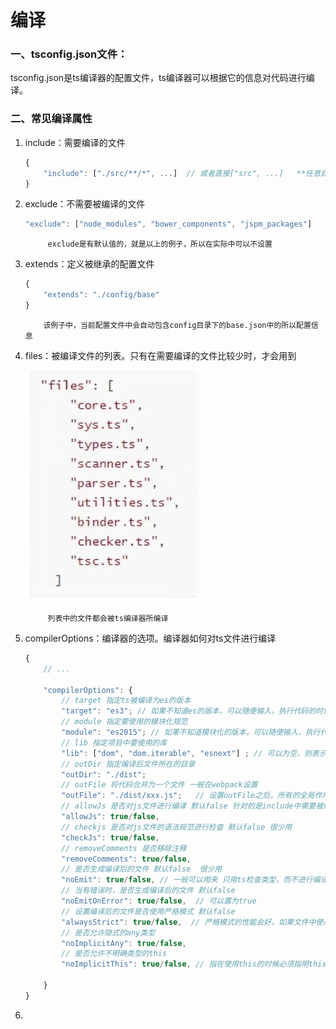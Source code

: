 # 编译

### 一、tsconfig.json文件：

tsconfig.json是ts编译器的配置文件，ts编译器可以根据它的信息对代码进行编译。

### 二、常见编译属性

1. include：需要编译的文件
    
    ```jsx
    {
    	"include": ["./src/**/*", ...]  // 或者直接["src", ...]   **任意目录  *任意文件
    }
    ```
    
2. exclude：不需要被编译的文件
    
    ```jsx
    "exclude": ["node_modules", "bower_components", "jspm_packages"]
    ```
    
            exclude是有默认值的，就是以上的例子，所以在实际中可以不设置
    
3. extends：定义被继承的配置文件
    
    ```jsx
    {
    	"extends": "./config/base"
    }
    ```
    
           该例子中，当前配置文件中会自动包含config目录下的base.json中的所以配置信息
    
4. files：被编译文件的列表。只有在需要编译的文件比较少时，才会用到
    
    ![Untitled](%E7%BC%96%E8%AF%91%201a3cd2afa8df4909840601cf913f6c99/Untitled.png)
    
            列表中的文件都会被ts编译器所编译
    
5. compilerOptions：编译器的选项。编译器如何对ts文件进行编译
    
    ```jsx
    {
    	// ...
    
    	"compilerOptions": {
    		// target 指定ts被编译为es的版本
    		"target": "es3"; // 如果不知道es的版本，可以随便输入，执行代码的时候会报错，有提醒（特殊esnext）
    		// module 指定要使用的模块化规范
    		"module": "es2015"; // 如果不知道模块化的版本，可以随便输入，执行代码的时候会报错，有提醒（特殊esnext）none, commonjs, amd, es6,...
    		// lib 指定项目中要使用的库
    		"lib": ["dom", "dom.iterable", "esnext"] ; // 可以为空，则表示不需要任何库。一般不需要设置，除非在node环境中不需要dom可能会设置。如果不知道写哪些库，可以随便输入，执行代码的时候会报错，有提醒
    		// outDir 指定编译后文件所在的目录
    		"outDir": "./dist";
    		// outFile 将代码合并为一个文件 一般在webpack设置
    		"outFile": "./dist/xxx.js";   // 设置outFile之后，所有的全局作用域中的代码会合并到一个文件中。需要注意的是，如果需要合并的文件中含有模块，则module只能指定amd或者system
    		// allowJs 是否对js文件进行编译 默认false 针对的是include中需要被编译的文件 很少用
    		"allowJs": true/false,
    		// checkjs 是否对js文件的语法规范进行检查 默认false 很少用
    		"checkJs": true/false,
    		// removeComments 是否移除注释
    		"removeComments": true/false,
    		// 是否生成编译后的文件 默认false  很少用
    		"noEmit": true/false, // 一般可以用来 只用ts检查类型，而不进行编译时 使用
    		// 当有错误时，是否生成编译后的文件 默认false
    		"noEmitOnError": true/false,  // 可以置为true
    		// 设置编译后的文件是否使用严格模式 默认false
    		"alwaysStrict": true/false,  // 严格模式的性能会好。如果文件中使用了es6的import/export时，默认已经开启的严格模式
    		// 是否允许隐式的any类型
    		"noImplicitAny": true/false,
    		// 是否允许不明确类型的this
    		"noImplicitThis": true/false, // 指在使用this的时候必须指明this的类型，可以显示的指为any，或者window等
    
    	}
    }
    ```
    
6.